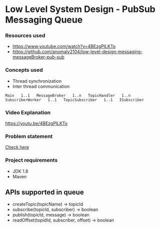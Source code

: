 # Low Level System Design - PubSub Messaging Queue


### Resources used
* https://www.youtube.com/watch?v=4BEzgPlLKTo  
* https://github.com/anomaly2104/low-level-design-messaging-messageBroker-pub-sub

### Concepts used
* Thread synchronization
* Inter thread communication

```
Main   1..1   MessageBroker   1..n   TopicHandler   1..n    SubscriberWorker   1..1   TopicSubscriber   1..1   ISubscriber
```

### Video Explanation
https://youtu.be/4BEzgPlLKTo

### Problem statement
[Check here](problem-statment.md)

### Project requirements
* JDK 1.8
* Maven

## APIs supported in queue
* createTopic(topicName) -> topicId
* subscribe(topicId, subscriber) -> boolean
* publish(topicId, message) -> boolean
* readOffset(topidId, subscriber, offset) -> boolean
